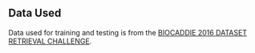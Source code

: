 

## Data Used

Data used for training and testing is from the [BIOCADDIE 2016 DATASET RETRIEVAL CHALLENGE](https://biocaddie.org/biocaddie-2016-dataset-retrieval-challenge).